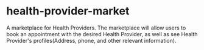 # health-provider-market
A marketplace for Health Providers.  The marketplace will allow users to book an appointment with the desired Health Provider, as well as see Health Provider's profiles(Address, phone, and other relevant information).

